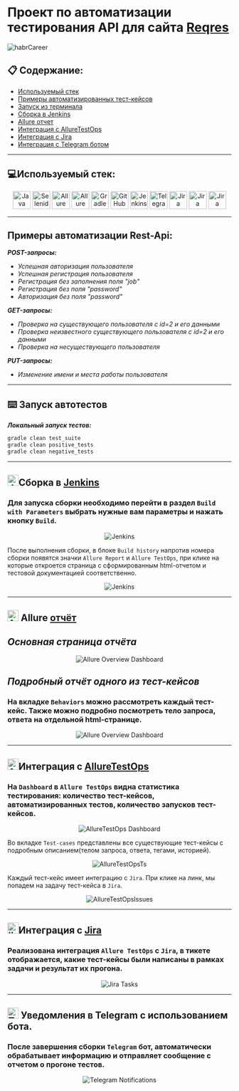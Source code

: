 # Проект по автоматизации тестирования API для сайта [Reqres](https://reqres.in/)

<img alt="habrCareer" src="media/screenshots/reqresMain.jpg">


## :clipboard: Содержание:
* <a href="#tools">Используемый стек</a>
* <a href="#cases">Примеры автоматизированных тест-кейсов</a>
* <a href="#console">Запуск из терминала</a>
* <a href="#jenkins">Сборка в Jenkins</a>
* <a href="#allure">Allure отчет</a>
* <a href="#allureTestOps">Интеграция с AllureTestOps</a>
* <a href="#jira">Интеграция с Jira</a>
* <a href="#telegram">Интеграция с Telegram ботом</a>


____
<a id="tools"></a>
## :computer:<a name="Используемый стек">**Используемый стек:**</a>

<p align="center">
<a href="https://www.java.com/"><img height= "40" width="40" title="Java" src="media/logo/java-original.svg"></a>
<a href="https://selenide.org/"><img height= "40" width="40" title="Selenide" src="media/logo/Selenide.svg"></a>
<a href="https://github.com/allure-framework/allure2"><img height= "40" width="40" title="Allure Report" src="media/logo/Allure.svg"></a>
<a href="https://qameta.io/"><img height= "40" width="40" title="Allure TestOps" src="media/logo/Allure_TO.svg"></a>
<a href="https://gradle.org/"><img height= "40" width="40" title="Gradle" src="media/logo/gradle-plain-wordmark.svg"></a>
<a href="https://github.com/"><img height= "40" width="40" title="GitHub" src="media/logo/github-original-wordmark.svg"></a>
<a href="https://www.jenkins.io/"><img height= "40" width="40" title="Jenkins" src="media/logo/jenkins-original.svg"></a>
<a href="https://web.telegram.org/a/"><img height= "40" width="40" title="Telegram" src="media/logo/Telegram.svg"></a>
<a href="https://www.atlassian.com/ru/software/jira/"><img height= "40" width="40" title="Jira" src="media/logo/Jira.svg"></a>
<a href="https://www.atlassian.com/ru/software/jira/"><img height= "40" width="40" title="Jira" src="media/logo/JUnit5.svg"></a>
<a href="https://www.atlassian.com/ru/software/jira/"><img height= "40" width="40" title="Jira" src="media/logo/Idea.svg"></a>

</p>

____
<a id="cases"></a>
## <a name="Примеры автоматизации Rest-Api">**Примеры автоматизации Rest-Api:**</a>
***POST-запросы:***
-  *Успешная авторизация пользователя*
-  *Успешная регистрация пользователя*
-  *Регистрация без заполнения поля "job"*
-  *Регистрация без поля "password"*
-  *Авторизация без поля "password"*
  
***GET-запросы:***
-  *Проверка на существующего пользователя с id=2 и его данными*
-  *Проверка неизвестного существующего пользователя с id=2 и его данными*
-  *Проверка на несуществующего пользователя*

***PUT-запросы:***
-  *Изменение имени и места работы пользователя*

____

<a id="console"></a>
## :keyboard: Запуск автотестов


***Локальный запуск тестов:***
```bash  
gradle clean test_suite
gradle clean positive_tests
gradle clean negative_tests
```
____
<a id="jenkins"></a>
## <img alt="Jenkins" height="25" src="media/logo/jenkins-original.svg" width="25"/></a><a name="Сборка"></a>Сборка в [Jenkins](https://jenkins.autotests.cloud/job/portfolio_reqres_api_test_23/)</a>
### **Для запуска сборки необходимо перейти в раздел `Build with Parameters` выбрать нужные вам параметры и нажать кнопку `Build`.**
<p align="center">  
<img title="Jenkins" src="media/screenshots/jenkinsBuild.jpg" alt="Jenkins"/>
</p>
После выполнения сборки, в блоке <code>Build history</code> напротив номера сборки появятся значки <code>Allure Report</code> и <code>Allure TestOps</code>, при клике на которые откроется страница с сформированным html-отчетом и тестовой документацией соответственно.


<p align="center">   
<img title="JenkinsBuild" src="media/screenshots/historyJenkins.jpg" alt="Jenkins"/></a>
</p>

____

<a id="allure"></a>
## <img src="media/logo/Allure.svg" height= "25" width="25"  alt="Allure"/> Allure <a target="_blank" href="https://jenkins.autotests.cloud/job/portfolio_reqres_api_test_23/12/allure/">отчёт</a>

## *Основная страница отчёта*

<p align="center">  
<img title="Allure Overview Dashboard" src="media/screenshots/allureReportMain.jpg">  
</p>  

## *Подробный отчёт одного из тест-кейсов*
### **На вкладке <code>Behaviors</code> можно рассмотреть каждый тест-кейс. Также можно подробно посмотреть тело запроса, ответа на отдельной html-странице.**
<p align="center">  
<img title="Allure Overview Dashboard" src="media/screenshots/allureReportTK.jpg">  
</p>

____


<a id="allureTestOps"></a>
## <img alt="AllureTestOps" src="media/logo/Allure_TO.svg" height= "25" width="25" /><a name="Интеграция AllureTO"></a>Интеграция с [AllureTestOps](https://allure.autotests.cloud/project/4047/dashboards)</a>
### **На `Dashboard` в `Allure TestOps` видна статистика тестирования: количество тест-кейсов, автоматизированных тестов, количество запусков тест-кейсов.**
<p align="center">  
<img title="AllureTestOps Dashboard" src="media/screenshots/allureTestOpsDashBoard.jpg">
</p>

Во вкладке <code>Test-cases</code> представлены все существующие тест-кейсы с подробным описанием(телом запроса, ответа, тегами, историей).

<p align="center">   
<img title="AllureTestOpsTS" src="media/screenshots/allureTestOpsTestSuite.jpg" alt="AllureTestOpsTs">
</p>

Каждый тест-кейс имеет интеграцию с <code>Jira</code>. При клике на линк, мы попадем на задачу тест-кейса в <code>Jira</code>.

<p align="center">   
<img title="AllureTestOpsTS" src="media/screenshots/allureTestOpsIssues.jpg" alt="AllureTestOpsIssues">
</p>


____


<a id="jira"></a>
## <img alt="jiraTask" src="media/logo/Jira.svg" height= "25" width="25"/><a name="Интеграция Jira"></a>Интеграция с [Jira](https://jira.autotests.cloud/browse/HOMEWORK-1112)</a>
### **Реализована интеграция `Allure TestOps` с `Jira`, в тикете отображается, какие тест-кейсы были написаны в рамках задачи и результат их прогона.**
<p align="center">  
<img title="Jira Tasks" src="media/screenshots/jiraTask.jpg">
</p>

____

<a id="telegram"></a>
## <img title="Telegram" width="25" height="25" src="media/logo/Telegram.svg"> Уведомления в Telegram с использованием бота.
### **После завершения сборки <code>Telegram</code> бот, автоматически обрабатывает информацию и отправляет сообщение с отчетом о прогоне тестов.**

<p align="center">
<img title="Telegram Notifications" src="media/screenshots/telegramBotInfo.jpg">
</p>
